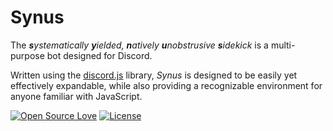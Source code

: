 # Synus
The _**s**ystematically **y**ielded, **n**atively **u**nobstrusive **s**idekick_ is a multi-purpose bot designed for Discord.

Written using the [discord.js](https://discord.js.org/#/) library, _Synus_ is designed to be easily yet effectively expandable, while also providing a recognizable environment for anyone familiar with JavaScript.

[![Open Source Love](https://img.shields.io/badge/open%20source-%E2%9D%A4%EF%B8%8F-red.svg?style=flat-square)](https://en.wikipedia.org/wiki/Open_source)
[![License](https://img.shields.io/badge/License-MIT-yellow.svg?style=flat-square)](https://opensource.org/licenses/MIT)
